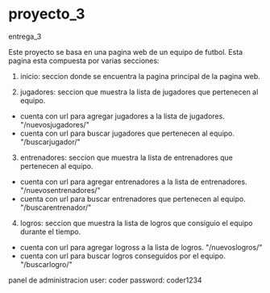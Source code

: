 # proyecto_3
entrega_3

Este proyecto se basa en una pagina web de un equipo de futbol. Esta pagina esta compuesta por varias secciones:

1) inicio: seccion donde se encuentra la pagina principal de la pagina web.

2) jugadores: seccion que muestra la lista de jugadores que pertenecen al equipo.

- cuenta con url para agregar jugadores a la lista de jugadores.
"/nuevosjugadores/"
- cuenta con url para buscar jugadores que pertenecen al equipo.
"/buscarjugador/"

3) entrenadores: seccion que muestra la lista de entrenadores que pertenecen al equipo.

- cuenta con url para agregar entrenadores a la lista de entrenadores.
"/nuevosentrenadores/"
- cuenta con url para buscar entrenadores que pertenecen al equipo.
"/buscarentrenador/"

4) logros: seccion que muestra la lista de logros que consiguio el equipo durante el tiempo.

- cuenta con url para agregar logross a la lista de logros.
"/nuevoslogros/"
- cuenta con url para buscar logros conseguidos por el equipo.
"/buscarlogro/"

panel de administracion
user: coder
password: coder1234